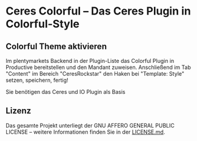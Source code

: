 # Ceres Colorful – Das Ceres Plugin in Colorful-Style

<div class="container-toc"></div>

## Colorful Theme aktivieren

Im plentymarkets Backend in der Plugin-Liste das Colorful Plugin in Productive bereitstellen und den Mandant zuweisen.
Anschließend im Tab "Content" im Bereich "CeresRockstar" den Haken bei "Template: Style" setzen, speichern, fertig!

<div class="alert alert-info" role="alert">
    Sie benötigen das Ceres und IO Plugin als Basis
</div>

## Lizenz

Das gesamte Projekt unterliegt der GNU AFFERO GENERAL PUBLIC LICENSE – weitere Informationen finden Sie in der [LICENSE.md](https://github.com/plentymarkets/plugin-ceres/blob/stable/LICENSE.md).